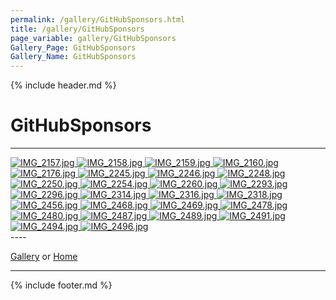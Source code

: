 ```yaml
---
permalink: /gallery/GitHubSponsors.html
title: /gallery/GitHubSponsors
page_variable: gallery/GitHubSponsors
Gallery_Page: GitHubSponsors
Gallery_Name: GitHubSponsors
---
```



{% include header.md %}

# GitHubSponsors

----
<div class="image-container-GitHubSponsors ImgContainer">
<a href="GitHubSponsors/resized-IMG_2157.jpg" data-fancybox="gallery/Thumbnails/thumbnail-GitHubSponsors-IMG_2157.jpg" data-caption="IMG_2157.jpg">
    <img class="image-thumb" src="https://Octocat-Dataset.imagelearning.community/gallery/Thumbnails/thumbnail-GitHubSponsors-IMG_2157.jpg" alt="IMG_2157.jpg" />
</a>
<a href="GitHubSponsors/resized-IMG_2158.jpg" data-fancybox="gallery/Thumbnails/thumbnail-GitHubSponsors-IMG_2158.jpg" data-caption="IMG_2158.jpg">
    <img class="image-thumb" src="https://Octocat-Dataset.imagelearning.community/gallery/Thumbnails/thumbnail-GitHubSponsors-IMG_2158.jpg" alt="IMG_2158.jpg" />
</a>
<a href="GitHubSponsors/resized-IMG_2159.jpg" data-fancybox="gallery/Thumbnails/thumbnail-GitHubSponsors-IMG_2159.jpg" data-caption="IMG_2159.jpg">
    <img class="image-thumb" src="https://Octocat-Dataset.imagelearning.community/gallery/Thumbnails/thumbnail-GitHubSponsors-IMG_2159.jpg" alt="IMG_2159.jpg" />
</a>
<a href="GitHubSponsors/resized-IMG_2160.jpg" data-fancybox="gallery/Thumbnails/thumbnail-GitHubSponsors-IMG_2160.jpg" data-caption="IMG_2160.jpg">
    <img class="image-thumb" src="https://Octocat-Dataset.imagelearning.community/gallery/Thumbnails/thumbnail-GitHubSponsors-IMG_2160.jpg" alt="IMG_2160.jpg" />
</a>
<a href="GitHubSponsors/resized-IMG_2176.jpg" data-fancybox="gallery/Thumbnails/thumbnail-GitHubSponsors-IMG_2176.jpg" data-caption="IMG_2176.jpg">
    <img class="image-thumb" src="https://Octocat-Dataset.imagelearning.community/gallery/Thumbnails/thumbnail-GitHubSponsors-IMG_2176.jpg" alt="IMG_2176.jpg" />
</a>
<a href="GitHubSponsors/resized-IMG_2245.jpg" data-fancybox="gallery/Thumbnails/thumbnail-GitHubSponsors-IMG_2245.jpg" data-caption="IMG_2245.jpg">
    <img class="image-thumb" src="https://Octocat-Dataset.imagelearning.community/gallery/Thumbnails/thumbnail-GitHubSponsors-IMG_2245.jpg" alt="IMG_2245.jpg" />
</a>
<a href="GitHubSponsors/resized-IMG_2246.jpg" data-fancybox="gallery/Thumbnails/thumbnail-GitHubSponsors-IMG_2246.jpg" data-caption="IMG_2246.jpg">
    <img class="image-thumb" src="https://Octocat-Dataset.imagelearning.community/gallery/Thumbnails/thumbnail-GitHubSponsors-IMG_2246.jpg" alt="IMG_2246.jpg" />
</a>
<a href="GitHubSponsors/resized-IMG_2248.jpg" data-fancybox="gallery/Thumbnails/thumbnail-GitHubSponsors-IMG_2248.jpg" data-caption="IMG_2248.jpg">
    <img class="image-thumb" src="https://Octocat-Dataset.imagelearning.community/gallery/Thumbnails/thumbnail-GitHubSponsors-IMG_2248.jpg" alt="IMG_2248.jpg" />
</a>
<a href="GitHubSponsors/resized-IMG_2250.jpg" data-fancybox="gallery/Thumbnails/thumbnail-GitHubSponsors-IMG_2250.jpg" data-caption="IMG_2250.jpg">
    <img class="image-thumb" src="https://Octocat-Dataset.imagelearning.community/gallery/Thumbnails/thumbnail-GitHubSponsors-IMG_2250.jpg" alt="IMG_2250.jpg" />
</a>
<a href="GitHubSponsors/resized-IMG_2254.jpg" data-fancybox="gallery/Thumbnails/thumbnail-GitHubSponsors-IMG_2254.jpg" data-caption="IMG_2254.jpg">
    <img class="image-thumb" src="https://Octocat-Dataset.imagelearning.community/gallery/Thumbnails/thumbnail-GitHubSponsors-IMG_2254.jpg" alt="IMG_2254.jpg" />
</a>
<a href="GitHubSponsors/resized-IMG_2260.jpg" data-fancybox="gallery/Thumbnails/thumbnail-GitHubSponsors-IMG_2260.jpg" data-caption="IMG_2260.jpg">
    <img class="image-thumb" src="https://Octocat-Dataset.imagelearning.community/gallery/Thumbnails/thumbnail-GitHubSponsors-IMG_2260.jpg" alt="IMG_2260.jpg" />
</a>
<a href="GitHubSponsors/resized-IMG_2293.jpg" data-fancybox="gallery/Thumbnails/thumbnail-GitHubSponsors-IMG_2293.jpg" data-caption="IMG_2293.jpg">
    <img class="image-thumb" src="https://Octocat-Dataset.imagelearning.community/gallery/Thumbnails/thumbnail-GitHubSponsors-IMG_2293.jpg" alt="IMG_2293.jpg" />
</a>
<a href="GitHubSponsors/resized-IMG_2296.jpg" data-fancybox="gallery/Thumbnails/thumbnail-GitHubSponsors-IMG_2296.jpg" data-caption="IMG_2296.jpg">
    <img class="image-thumb" src="https://Octocat-Dataset.imagelearning.community/gallery/Thumbnails/thumbnail-GitHubSponsors-IMG_2296.jpg" alt="IMG_2296.jpg" />
</a>
<a href="GitHubSponsors/resized-IMG_2314.jpg" data-fancybox="gallery/Thumbnails/thumbnail-GitHubSponsors-IMG_2314.jpg" data-caption="IMG_2314.jpg">
    <img class="image-thumb" src="https://Octocat-Dataset.imagelearning.community/gallery/Thumbnails/thumbnail-GitHubSponsors-IMG_2314.jpg" alt="IMG_2314.jpg" />
</a>
<a href="GitHubSponsors/resized-IMG_2316.jpg" data-fancybox="gallery/Thumbnails/thumbnail-GitHubSponsors-IMG_2316.jpg" data-caption="IMG_2316.jpg">
    <img class="image-thumb" src="https://Octocat-Dataset.imagelearning.community/gallery/Thumbnails/thumbnail-GitHubSponsors-IMG_2316.jpg" alt="IMG_2316.jpg" />
</a>
<a href="GitHubSponsors/resized-IMG_2318.jpg" data-fancybox="gallery/Thumbnails/thumbnail-GitHubSponsors-IMG_2318.jpg" data-caption="IMG_2318.jpg">
    <img class="image-thumb" src="https://Octocat-Dataset.imagelearning.community/gallery/Thumbnails/thumbnail-GitHubSponsors-IMG_2318.jpg" alt="IMG_2318.jpg" />
</a>
<a href="GitHubSponsors/resized-IMG_2456.jpg" data-fancybox="gallery/Thumbnails/thumbnail-GitHubSponsors-IMG_2456.jpg" data-caption="IMG_2456.jpg">
    <img class="image-thumb" src="https://Octocat-Dataset.imagelearning.community/gallery/Thumbnails/thumbnail-GitHubSponsors-IMG_2456.jpg" alt="IMG_2456.jpg" />
</a>
<a href="GitHubSponsors/resized-IMG_2468.jpg" data-fancybox="gallery/Thumbnails/thumbnail-GitHubSponsors-IMG_2468.jpg" data-caption="IMG_2468.jpg">
    <img class="image-thumb" src="https://Octocat-Dataset.imagelearning.community/gallery/Thumbnails/thumbnail-GitHubSponsors-IMG_2468.jpg" alt="IMG_2468.jpg" />
</a>
<a href="GitHubSponsors/resized-IMG_2469.jpg" data-fancybox="gallery/Thumbnails/thumbnail-GitHubSponsors-IMG_2469.jpg" data-caption="IMG_2469.jpg">
    <img class="image-thumb" src="https://Octocat-Dataset.imagelearning.community/gallery/Thumbnails/thumbnail-GitHubSponsors-IMG_2469.jpg" alt="IMG_2469.jpg" />
</a>
<a href="GitHubSponsors/resized-IMG_2478.jpg" data-fancybox="gallery/Thumbnails/thumbnail-GitHubSponsors-IMG_2478.jpg" data-caption="IMG_2478.jpg">
    <img class="image-thumb" src="https://Octocat-Dataset.imagelearning.community/gallery/Thumbnails/thumbnail-GitHubSponsors-IMG_2478.jpg" alt="IMG_2478.jpg" />
</a>
<a href="GitHubSponsors/resized-IMG_2480.jpg" data-fancybox="gallery/Thumbnails/thumbnail-GitHubSponsors-IMG_2480.jpg" data-caption="IMG_2480.jpg">
    <img class="image-thumb" src="https://Octocat-Dataset.imagelearning.community/gallery/Thumbnails/thumbnail-GitHubSponsors-IMG_2480.jpg" alt="IMG_2480.jpg" />
</a>
<a href="GitHubSponsors/resized-IMG_2487.jpg" data-fancybox="gallery/Thumbnails/thumbnail-GitHubSponsors-IMG_2487.jpg" data-caption="IMG_2487.jpg">
    <img class="image-thumb" src="https://Octocat-Dataset.imagelearning.community/gallery/Thumbnails/thumbnail-GitHubSponsors-IMG_2487.jpg" alt="IMG_2487.jpg" />
</a>
<a href="GitHubSponsors/resized-IMG_2489.jpg" data-fancybox="gallery/Thumbnails/thumbnail-GitHubSponsors-IMG_2489.jpg" data-caption="IMG_2489.jpg">
    <img class="image-thumb" src="https://Octocat-Dataset.imagelearning.community/gallery/Thumbnails/thumbnail-GitHubSponsors-IMG_2489.jpg" alt="IMG_2489.jpg" />
</a>
<a href="GitHubSponsors/resized-IMG_2491.jpg" data-fancybox="gallery/Thumbnails/thumbnail-GitHubSponsors-IMG_2491.jpg" data-caption="IMG_2491.jpg">
    <img class="image-thumb" src="https://Octocat-Dataset.imagelearning.community/gallery/Thumbnails/thumbnail-GitHubSponsors-IMG_2491.jpg" alt="IMG_2491.jpg" />
</a>
<a href="GitHubSponsors/resized-IMG_2494.jpg" data-fancybox="gallery/Thumbnails/thumbnail-GitHubSponsors-IMG_2494.jpg" data-caption="IMG_2494.jpg">
    <img class="image-thumb" src="https://Octocat-Dataset.imagelearning.community/gallery/Thumbnails/thumbnail-GitHubSponsors-IMG_2494.jpg" alt="IMG_2494.jpg" />
</a>
<a href="GitHubSponsors/resized-IMG_2496.jpg" data-fancybox="gallery/Thumbnails/thumbnail-GitHubSponsors-IMG_2496.jpg" data-caption="IMG_2496.jpg">
    <img class="image-thumb" src="https://Octocat-Dataset.imagelearning.community/gallery/Thumbnails/thumbnail-GitHubSponsors-IMG_2496.jpg" alt="IMG_2496.jpg" />
</a>
</div>
----


[Gallery]( ./index.html)
  or 
[Home]( ../)

----

<script>

{% include single-gallery.js %}

SetupGallery(".image-container-GitHubSponsors ImgContainer");

</script>

{% include footer.md %}

<!-- created on 03/23/2020 6:57 PM -->
